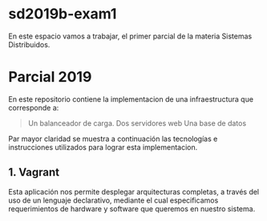 # sd2019b-exam1
En este espacio vamos a trabajar, el primer parcial de la materia Sistemas Distribuidos.

# Parcial 2019
En este repositorio contiene la implementacion de una infraestructura que corresponde a:
> Un balanceador de carga.
> Dos servidores web
> Una base de datos

Par mayor claridad se muestra a continuación las tecnologías e instrucciones utilizados para lograr esta implementacion.

## 1. Vagrant
Esta aplicación nos permite desplegar arquitecturas completas, a través del uso de un lenguaje declarativo, mediante el cual especificamos requerimientos de hardware y software que queremos en nuestro sistema.


<!--stackedit_data:
eyJoaXN0b3J5IjpbLTIxNDY5NzAyNCw2NTc0NzUzNjJdfQ==
-->